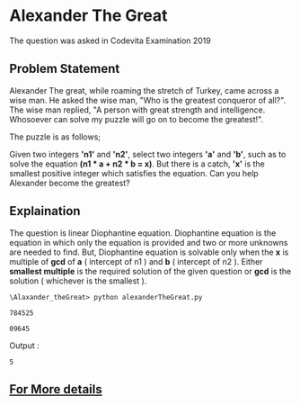 # Alexander The Great

The question was asked in Codevita Examination 2019

## Problem Statement

Alexander The great, while roaming the stretch of Turkey, came across a wise man. He asked the wise man, "Who is the greatest conqueror of all?". The wise man replied, "A person with great strength and intelligence. Whosoever can solve my puzzle will go on to become the greatest!". 

The puzzle is as follows; 

Given two integers **'n1'** and **'n2'**, select two integers **'a'** and **'b'**, such as to solve the equation **(n1 * a + n2 * b = x)**. But there is a catch, **'x'** is the smallest positive integer which satisfies the equation. Can you help Alexander become the greatest?

## Explaination

The question is linear Diophantine equation. Diophantine equation is the equation in which only the equation is provided and two or more unknowns are needed to find. But, Diophantine equation is solvable only when the **x** is multiple of **gcd** of **a** ( intercept of n1 ) and **b** ( intercept of n2 ). Either **smallest multiple** is the required solution of the given question or **gcd** is the solution ( whichever is the smallest ).

```\Alaxander_theGreat> python alexanderTheGreat.py```

```784525```

```09645```

Output :

```5```


## [For More details](https://en.wikipedia.org/wiki/Diophantine_equation)
